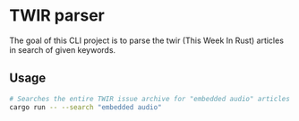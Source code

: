 # TWIR parser

The goal of this CLI project is to parse the twir (This Week In Rust) articles in search of given keywords.

## Usage

```bash
# Searches the entire TWIR issue archive for "embedded audio" articles
cargo run -- --search "embedded audio"
```
